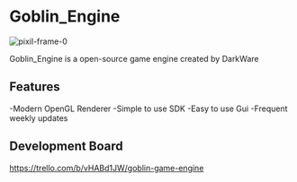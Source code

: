 # Goblin_Engine
![pixil-frame-0](https://user-images.githubusercontent.com/53288338/120904416-d417b800-c611-11eb-82bd-37e28f7407c8.png)

Goblin_Engine is a open-source game engine created by DarkWare

## Features
-Modern OpenGL Renderer
-Simple to use SDK
-Easy to use Gui
-Frequent weekly updates
## Development Board
https://trello.com/b/vHABd1JW/goblin-game-engine
